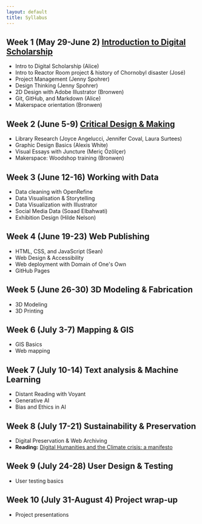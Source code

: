 ```yaml
---
layout: default
title: Syllabus
---
```



## Week 1 (May 29-June 2) [Introduction to Digital Scholarship](weeks/01-intro)

- Intro to Digital Scholarship (Alice)
- Intro to Reactor Room project & history of Chornobyl disaster (José)
- Project Management (Jenny Spohrer)
- Design Thinking (Jenny Spohrer)
- 2D Design with Adobe Illustrator (Bronwen)
- Git, GitHub, and Markdown (Alice)
- Makerspace orientation (Bronwen)

## Week 2 (June 5-9) [Critical Design & Making](weeks/02-design)

- Library Research (Joyce Angelucci, Jennifer Coval, Laura Surtees)
- Graphic Design Basics (Alexis White)
- Visual Essays with Juncture (Meriç Özölçer)
- Makerspace: Woodshop training (Bronwen)

## Week 3 (June 12-16) Working with Data

- Data cleaning with OpenRefine
- Data Visualisation & Storytelling 
- Data Visualization with Illustrator
- Social Media Data (Soaad Elbahwati)
- Exhibition Design (Hilde Nelson)

## Week 4 (June 19-23) Web Publishing

- HTML, CSS, and JavaScript (Sean)
- Web Design & Accessibility
- Web deployment with Domain of One's Own
- GitHub Pages

## Week 5 (June 26-30) 3D Modeling & Fabrication

- 3D Modeling
- 3D Printing

## Week 6 (July 3-7) Mapping & GIS

- GIS Basics
- Web mapping

## Week 7 (July 10-14) Text analysis & Machine Learning

- Distant Reading with Voyant
- Generative AI
- Bias and Ethics in AI

## Week 8 (July 17-21) Sustainability & Preservation

- Digital Preservation & Web Archiving 
- **Reading:** [Digital Humanities and the Climate crisis: a manifesto](https://dhc-barnard.github.io/dhclimate/) 

## Week 9 (July 24-28) User Design & Testing

- User testing basics

## Week 10 (July 31-August 4) Project wrap-up

- Project presentations

